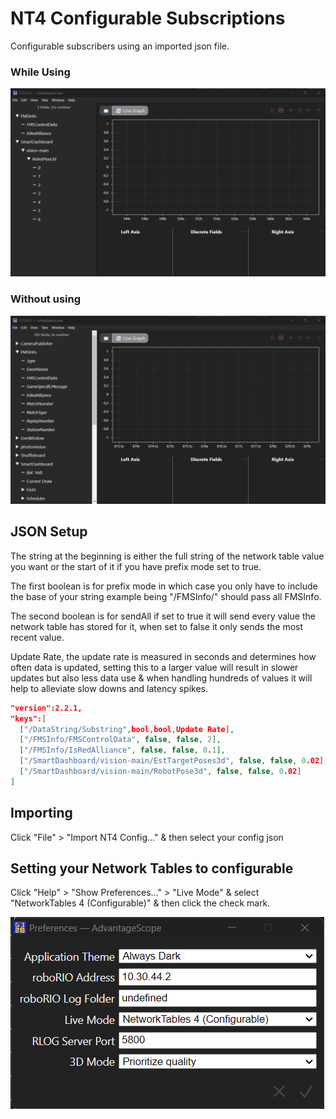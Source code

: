 # NT4 Configurable Subscriptions

Configurable subscribers using an imported json file.

### While Using

![Example In Use](/docs/resources/nt4-configurable/configured%20example.png)

### Without using

![Example Not In Use](/docs/resources/nt4-configurable/unconfigured%20example.png)

## JSON Setup

The string at the beginning is either the full string of the network table value you want or the start of it if you have prefix mode set to true.

The first boolean is for prefix mode in which case you only have to include the base of your string example being "/FMSInfo/" should pass all FMSInfo.

The second boolean is for sendAll if set to true it will send every value the network table has stored for it, when set to false it only sends the most recent value.

Update Rate, the update rate is measured in seconds and determines how often data is updated, setting this to a larger value will result in slower updates but also less data use & when handling hundreds of values it will help to alleviate slow downs and latency spikes.

```json
"version":2.2.1,
"keys":[
  ["/DataString/Substring",bool,bool,Update Rate],
  ["/FMSInfo/FMSControlData", false, false, 2],
  ["/FMSInfo/IsRedAlliance", false, false, 0.1],
  ["/SmartDashboard/vision-main/EstTargetPoses3d", false, false, 0.02],
  ["/SmartDashboard/vision-main/RobotPose3d", false, false, 0.02]
]
```

## Importing

Click "File" > "Import NT4 Config..." & then select your config json

## Setting your Network Tables to configurable

Click "Help" > "Show Preferences..." > "Live Mode" & select "NetworkTables 4 (Configurable)" & then click the check mark.

![Pref Window](/docs/resources/nt4-configurable/pref%20window.png)
